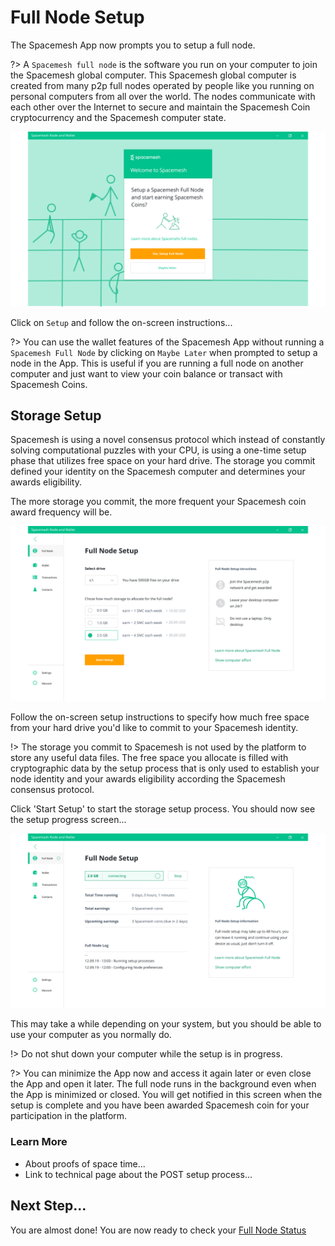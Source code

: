# Full Node Setup

The Spacemesh App now prompts you to setup a full  node.

?> A `Spacemesh full node` is the software you run on your computer to join the Spacemesh global computer. This Spacemesh global computer is created from many p2p full nodes operated by people like you running on personal computers from all over the world. The nodes communicate with each other over the Internet to secure and maintain the Spacemesh Coin cryptocurrency and the Spacemesh computer state.

![](../images/start_setup.png)

Click on `Setup` and follow the on-screen instructions...

?> You can use the wallet features of the Spacemesh App without running a `Spacemesh Full Node` by clicking on `Maybe Later` when prompted to setup a node in the App. This is useful if you are running a full node on another computer and just want to view your coin balance or transact with Spacemesh Coins.

## Storage Setup
Spacemesh is using a novel consensus protocol which instead of constantly solving computational puzzles with your CPU, is using a one-time setup phase that utilizes free space on your hard drive. The storage you commit defined your identity on the Spacemesh computer and determines your awards eligibility.

The more storage you commit, the more frequent your Spacemesh coin award frequency will be.

![](../images/setup1.png)

Follow the on-screen setup instructions to specify how much free space from your hard drive you'd like to commit to your Spacemesh identity.

!> The storage you commit to Spacemesh is not used by the platform to store any useful data files. The free space you allocate is filled with cryptographic data by the setup process that is only used to establish your node identity and your awards eligibility according the Spacemesh consensus protocol.

Click 'Start Setup' to start the storage setup process. You should now see the setup progress screen...

![](../images/setup2.png)

This may take a while depending on your system, but you should be able to use your computer as you normally do.

!> Do not shut down your computer while the setup is in progress.


?> You can minimize the App now and access it again later or even close the App and open it later. The full node runs in the background even when the App is minimized or closed. You will get notified in this screen when the setup is complete and you have been awarded Spacemesh coin for your participation in the platform.

### Learn More
- About proofs of space time...
- Link to technical page about the POST setup process...

## Next Step...
You are almost done! You are now ready to check your [Full Node Status](guide/status.md)
